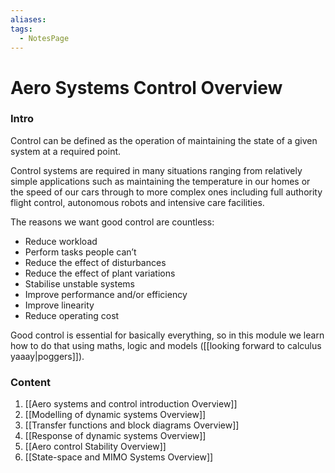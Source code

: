 ```yaml
---
aliases: 
tags:
  - NotesPage
---
```


# Aero Systems Control Overview

### Intro

Control can be defined as the operation of maintaining the state of a given system at a required point.

Control systems are required in many situations ranging from relatively simple applications such as maintaining the temperature in our homes or the speed of our cars through to more complex ones including full authority flight control, autonomous robots and intensive care facilities.

The reasons we want good control are countless:
- Reduce workload
- Perform tasks people can’t
- Reduce the effect of disturbances
- Reduce the effect of plant variations
- Stabilise unstable systems
- Improve performance and/or efficiency
- Improve linearity
- Reduce operating cost

Good control is essential for basically everything, so in this module we learn how to do that using maths, logic and models ([[looking forward to calculus yaaay|poggers]]).

### Content
1) [[Aero systems and control introduction Overview]]
2) [[Modelling of dynamic systems Overview]]
3) [[Transfer functions and block diagrams Overview]]
4) [[Response of dynamic systems Overview]]
5) [[Aero control Stability Overview]]
6) [[State-space and MIMO Systems Overview]]


